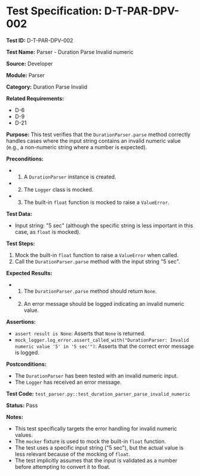 # Test Specification: D-T-PAR-DPV-002

**Test ID:** D-T-PAR-DPV-002

**Test Name:** Parser - Duration Parse Invalid numeric

**Source:** Developer

**Module:** Parser

**Category:** Duration Parse Invalid

**Related Requirements:**

*   D-6
*   D-9
*   D-21

**Purpose:**
This test verifies that the `DurationParser.parse` method correctly handles cases where the input string contains an invalid numeric value (e.g., a non-numeric string where a number is expected).

**Preconditions:**

*   1) A `DurationParser` instance is created.
*   2) The `Logger` class is mocked.
*   3) The built-in `float` function is mocked to raise a `ValueError`.

**Test Data:**

*   Input string: "5 sec" (although the specific string is less important in this case, as `float` is mocked).

**Test Steps:**

1.  Mock the built-in `float` function to raise a `ValueError` when called.
2.  Call the `DurationParser.parse` method with the input string "5 sec".

**Expected Results:**

*   1) The `DurationParser.parse` method should return `None`.
*   2) An error message should be logged indicating an invalid numeric value.

**Assertions:**

*   `assert result is None`: Asserts that `None` is returned.
*   `mock_logger.log_error.assert_called_with("DurationParser: Invalid numeric value '5' in '5 sec'")`: Asserts that the correct error message is logged.

**Postconditions:**

*   The `DurationParser` has been tested with an invalid numeric input.
*   The `Logger` has received an error message.

**Test Code:** `test_parser.py::test_duration_parser_parse_invalid_numeric`

**Status:** Pass

**Notes:**

*   This test specifically targets the error handling for invalid numeric values.
*   The `mocker` fixture is used to mock the built-in `float` function.
*   The test uses a specific input string ("5 sec"), but the actual value is less relevant because of the mocking of `float`.
*   The test implicitly assumes that the input is validated as a number before attempting to convert it to float.

